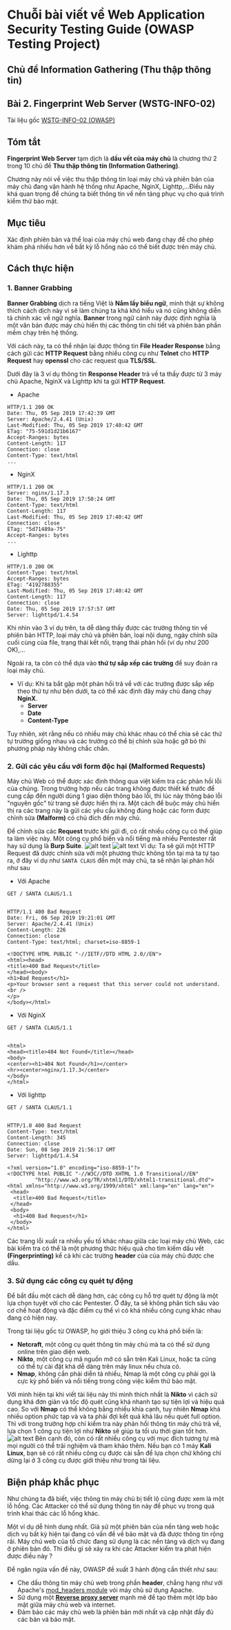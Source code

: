 # Chuỗi bài viết về Web Application Security Testing Guide (OWASP Testing Project)
## Chủ đề Information Gathering (Thu thập thông tin)
## Bài 2. Fingerprint Web Server (WSTG-INFO-02)

Tài liệu gốc [WSTG-INFO-02 (OWASP)](https://owasp.org/www-project-web-security-testing-guide/latest/4-Web_Application_Security_Testing/01-Information_Gathering/02-Fingerprint_Web_Server)

## Tóm tắt  
**Fingerprint Web Server** tạm dịch là **dấu vết của máy chủ** là chương thứ 2 trong 10 chủ đề **Thu thập thông tin (Information Gathering)**.  

Chương này nói về việc thu thập thông tin loại máy chủ và phiên bản của máy chủ đang vận hành hệ thống như Apache, NginX, Lighttp,...Điều này khá quan trọng để chúng ta biết thông tin về nền tảng phục vụ cho quá trình kiểm thử bảo mật.
## Mục tiêu  
Xác định phiên bản và thể loại của máy chủ web đang chạy để cho phép khám phá nhiều hơn về bất kỳ lỗ hổng nào có thể biết được trên máy chủ.
## Cách thực hiện  
### **1. Banner Grabbing**  

**Banner Grabbing** dịch ra tiếng Việt là **Nắm lấy biểu ngữ**, mình thật sự không thích cách dịch này vì sẽ làm chúng ta khá khó hiểu và nó cũng không diễn tả chính xác về ngữ nghĩa. **Banner** trong ngữ cảnh này được định nghĩa là một văn bản được máy chủ hiển thị các thông tin chi tiết và phiên bản phần mềm chạy trên hệ thống.  

Với cách này, ta có thể nhận lại được thông tin **File Header Response** bằng cách gửi các **HTTP Request** bằng nhiều công cụ như **Telnet** cho **HTTP Request** hay **openssl** cho các request qua **TLS/SSL**. 

Dưới đây là 3 ví dụ thông tin **Response Header** trả về ta thấy được từ 3 máy chủ Apache, NginX và Lighttp khi ta gửi **HTTP Request**.

- Apache  
```
HTTP/1.1 200 OK
Date: Thu, 05 Sep 2019 17:42:39 GMT
Server: Apache/2.4.41 (Unix)
Last-Modified: Thu, 05 Sep 2019 17:40:42 GMT
ETag: "75-591d1d21b6167"
Accept-Ranges: bytes
Content-Length: 117
Connection: close
Content-Type: text/html  
...  
```
- NginX
```
HTTP/1.1 200 OK
Server: nginx/1.17.3
Date: Thu, 05 Sep 2019 17:50:24 GMT
Content-Type: text/html
Content-Length: 117
Last-Modified: Thu, 05 Sep 2019 17:40:42 GMT
Connection: close
ETag: "5d71489a-75"
Accept-Ranges: bytes
...
```  
- Lighttp
```
HTTP/1.0 200 OK
Content-Type: text/html
Accept-Ranges: bytes
ETag: "4192788355"
Last-Modified: Thu, 05 Sep 2019 17:40:42 GMT
Content-Length: 117
Connection: close
Date: Thu, 05 Sep 2019 17:57:57 GMT
Server: lighttpd/1.4.54
```
Khi nhìn vào 3 ví dụ trên, ta dễ dàng thấy được các trường thông tin về phiên bản HTTP, loại máy chủ và phiên bản, loại nội dung, ngày chỉnh sữa cuối cùng của file, trạng thái kết nối, trạng thái phản hồi (ví dụ như 200 OK),...  

Ngoài ra, ta còn có thể dựa vào **thứ tự sắp xếp các trường** để suy đoán ra loại máy chủ.  
* Ví dụ: Khi ta bắt gặp một phản hồi trả về với các trường được sắp xếp theo thứ tự như bên dưới, ta có thể xác định đây máy chủ đang chạy **NginX**. 
    * **Server**  
    * **Date**  
    * **Content-Type**

Tuy nhiên, xét rằng nếu có nhiều máy chủ khác nhau có thể chia sẽ các thứ tự trường giống nhau và các trường có thể bị chỉnh sửa hoặc gỡ bỏ thì phương pháp này không chắc chắn.   

### **2. Gửi các yêu cầu với form độc hại (Malformed Requests)**   

Máy chủ Web có thể được xác định thông qua việt kiểm tra các phản hồi lỗi của chúng. Trong trường hợp nếu các trang không được thiết kế trước để cung cấp đến người dùng 1 giao diện thông báo lỗi, thì lúc này thông báo lỗi "nguyên gốc" từ trang sẽ được hiển thị ra. Một cách để buộc máy chủ hiển thị ra các trang này là gửi các yêu cầu không đúng hoặc các form được chỉnh sửa **(Malform)** có chủ đích đến máy chủ.   

Để chỉnh sửa các **Request** trước khi gửi đi, có rất nhiều công cụ có thể giúp ta làm việc này. Một công cụ phổ biến và nổi tiếng mà nhiều Pentester rất hay sử dụng là **Burp Suite**.
![alt text](WSTG-INFO-02-Image/image.png)
![alt text](WSTG-INFO-02-Image/image-1.png)
Ví dụ: Ta sẽ gửi một HTTP Request đã dược chỉnh sửa với một phương thức không tồn tại mà ta tự tạo ra, ở đây ví dụ như ```SANTA CLAUS``` đến một máy chủ, ta sẽ nhận lại phản hồi như sau   


* Với Apache
```
GET / SANTA CLAUS/1.1


HTTP/1.1 400 Bad Request
Date: Fri, 06 Sep 2019 19:21:01 GMT
Server: Apache/2.4.41 (Unix)
Content-Length: 226
Connection: close
Content-Type: text/html; charset=iso-8859-1

<!DOCTYPE HTML PUBLIC "-//IETF//DTD HTML 2.0//EN">
<html><head>
<title>400 Bad Request</title>
</head><body>
<h1>Bad Request</h1>
<p>Your browser sent a request that this server could not understand.<br />
</p>
</body></html>
```  

* Với NginX
```
GET / SANTA CLAUS/1.1


<html>
<head><title>404 Not Found</title></head>
<body>
<center><h1>404 Not Found</h1></center>
<hr><center>nginx/1.17.3</center>
</body>
</html>
```
* Với lighttp
```
GET / SANTA CLAUS/1.1


HTTP/1.0 400 Bad Request
Content-Type: text/html
Content-Length: 345
Connection: close
Date: Sun, 08 Sep 2019 21:56:17 GMT
Server: lighttpd/1.4.54

<?xml version="1.0" encoding="iso-8859-1"?>
<!DOCTYPE html PUBLIC "-//W3C//DTD XHTML 1.0 Transitional//EN"
         "http://www.w3.org/TR/xhtml1/DTD/xhtml1-transitional.dtd">
<html xmlns="http://www.w3.org/1999/xhtml" xml:lang="en" lang="en">
 <head>
  <title>400 Bad Request</title>
 </head>
 <body>
  <h1>400 Bad Request</h1>
 </body>
</html>
```
Các trang lỗi xuất ra nhiều yếu tố khác nhau giữa các loại máy chủ Web, các bài kiểm tra có thể là một phương thức hiệu quả cho tìm kiếm dấu vết **(Fingerprinting)** kể cả khi các trường **header** của của máy chủ được che dấu.  

### **3. Sử dụng các công cụ quét tự động**   

Để bắt đầu một cách dễ dàng hơn, các công cụ hỗ trợ quét tự động là một lựa chọn tuyệt vời cho các Pentester. Ở đây, ta sẽ không phân tích sâu vào cơ chế hoạt động và đặc điểm cụ thể vì có khá nhiều công cụng khác nhau  đang có hiện nay.  

Trong tài liệu gốc từ OWASP, họ giới thiệu 3 công cụ khá phổ biến là:
* **Netcraft**, một công cụ quét thông tin máy chủ mà ta có thể sử dụng online trên giao diện web.
* **Nikto**, một công cụ mã nguồn mở có sẵn trên Kali Linux, hoặc ta cũng có thể tự cài đặt khá dễ dàng trên máy linux nếu chưa có.
* **Nmap**, không cần phải diễn tả nhiều, Nmap là một công cụ phải gọi là cực kỳ phổ biến và nổi tiếng trong công việc kiểm thử bảo mật.  

Với mình hiện tại khi viết tài liệu này thì mình thích nhất là **Nikto** vì cách sử dụng khá đơn giản và tốc độ quét cũng khá nhanh tạo sự tiện lợi và hiệu quả cao. So với **Nmap** có thể không bằng nhiều khía cạnh, tuy nhiên **Nmap** khá nhiều option phức tạp và và ta phải đợi kết quả khá lâu nếu quét full option. Thì với trong trường hợp chỉ kiểm tra này phản hồi thông tin máy chủ trả về, lựa chọn 1 công cụ tiện lợi như **Nikto** sẽ giúp ta tối ưu thời gian tốt hơn.
![alt text](WSTG-INFO-02-Image/image-2.png)
 Bên cạnh đó, còn có rất nhiều công cụ với mục đích tương tự mà mọi người có thể trãi nghiệm và tham khảo thêm. Nếu bạn có 1 máy **Kali Linux**, bạn sẽ có rất nhiều công cụ được cài sẵn để lựa chọn chứ không chỉ dừng lại ở 3 công cụ được giới thiệu như trong tài liệu.  
## Biện pháp khắc phục  

Như chúng ta đã biết, việc thông tin máy chủ bị tiết lộ cũng được xem là một lỗ hổng. Các Attacker có thể sử dụng thông tin này để phục vụ trong quá trình khai thác các lỗ hổng khác.  

Một ví dụ dễ hình dung nhất. Giả sử một phiên bản của nền tảng web hoặc dịch vụ bất kỳ hiện tại đang có  vấn đề về bảo mật và đã được thông tin rộng rãi. Máy chủ web của tổ chức đang sử dụng là các nền tảng và dịch vụ đang ở phiên bản đó. Thì điều gì sẽ xảy ra khi các Attacker kiểm tra phát hiện được điều này ?  

Để ngăn ngừa vấn đề này, OWASP đề xuất 3 hành động cần thiết như sau:  
* Che dấu thông tin máy chủ web trong phần **header**, chẳng hạng như với Apache's [mod_headers module](https://httpd.apache.org/docs/current/mod/mod_headers.html) vói máy chủ sử dụng Apache.
* Sử dụng một [**Reverse proxy server**](https://en.wikipedia.org/wiki/Proxy_server#Reverse_proxies) mạnh mẽ để tạo thêm một lớp bảo mật giữa máy chủ web và internet.
* Đảm bảo các máy chủ web là phiên bản mới nhất và cập nhật đầy đủ các bản vá bảo mật.